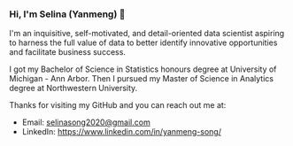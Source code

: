 ### Hi, I'm Selina (Yanmeng) 👋

I'm an inquisitive, self-motivated, and detail-oriented data scientist aspiring to harness the full value of data to better identify innovative opportunities and facilitate business success.

I got my Bachelor of Science in Statistics honours degree at University of Michigan - Ann Arbor. Then I pursued my Master of Science in Analytics degree at Northwestern University. 

Thanks for visiting my GitHub and you can reach out me at:

- Email: selinasong2020@gmail.com
- LinkedIn: https://www.linkedin.com/in/yanmeng-song/


<!--
**yanmsong/yanmsong** is a ✨ _special_ ✨ repository because its `README.md` (this file) appears on your GitHub profile.
